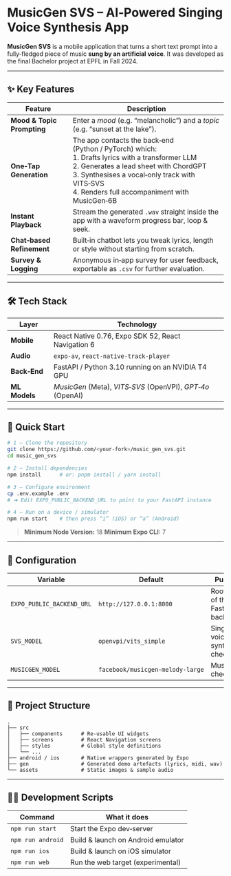 # MusicGen SVS – AI‑Powered Singing Voice Synthesis App

**MusicGen SVS** is a mobile application that turns a short text prompt into a fully‑fledged piece of music **sung by an artificial voice**.
It was developed as the final Bachelor project at EPFL in Fall 2024.

---

## ✨ Key Features

| Feature                    | Description                                                                                                                                                                                                                                        |
| -------------------------- | -------------------------------------------------------------------------------------------------------------------------------------------------------------------------------------------------------------------------------------------------- |
| **Mood & Topic Prompting** | Enter a *mood* (e.g. “melancholic”) and a *topic* (e.g. “sunset at the lake”).                                                                                                                                                                     |
| **One‑Tap Generation**     | The app contacts the back‑end (Python / PyTorch) which:<br>1. Drafts lyrics with a transformer LLM<br>2. Generates a lead sheet with ChordGPT<br>3. Synthesises a vocal‑only track with VITS‑SVS<br>4. Renders full accompaniment with MusicGen‑6B |
| **Instant Playback**       | Stream the generated `.wav` straight inside the app with a waveform progress bar, loop & seek.                                                                                                                                                     |
| **Chat‑based Refinement**  | Built‑in chatbot lets you tweak lyrics, length or style without starting from scratch.                                                                                                                                                             |
| **Survey & Logging**       | Anonymous in‑app survey for user feedback, exportable as `.csv` for further evaluation.                                                                                                                                                            |

---

## 🛠 Tech Stack

| Layer         | Technology                                                 |
| ------------- | ---------------------------------------------------------- |
| **Mobile**    | React Native 0.76, Expo SDK 52, React Navigation 6         |
| **Audio**     | `expo-av`, `react-native-track-player`                     |
| **Back‑End**  | FastAPI / Python 3.10 running on an NVIDIA T4 GPU          |
| **ML Models** | *MusicGen* (Meta), *VITS‑SVS* (OpenVPI), *GPT‑4o* (OpenAI) |

---

## 🚀 Quick Start

```bash
# 1 – Clone the repository
git clone https://github.com/<your‑fork>/music_gen_svs.git
cd music_gen_svs

# 2 – Install dependencies
npm install      # or: pnpm install / yarn install

# 3 – Configure environment
cp .env.example .env
# ➜ Edit EXPO_PUBLIC_BACKEND_URL to point to your FastAPI instance

# 4 – Run on a device / simulator
npm run start    # then press “i” (iOS) or “a” (Android)
```

> **Minimum Node Version:** 18
> **Minimum Expo CLI:** 7

---

## 🔧 Configuration

| Variable                  | Default                          | Purpose                            |
| ------------------------- | -------------------------------- | ---------------------------------- |
| `EXPO_PUBLIC_BACKEND_URL` | `http://127.0.0.1:8000`          | Root URL of the FastAPI back‑end   |
| `SVS_MODEL`               | `openvpi/vits_simple`            | Singing voice synthesis checkpoint |
| `MUSICGEN_MODEL`          | `facebook/musicgen‑melody‑large` | MusicGen checkpoint                |

---

## 📂 Project Structure

```
.
├── src
│   ├── components      # Re‑usable UI widgets
│   ├── screens         # React Navigation screens
│   ├── styles          # Global style definitions
│   └── ...
├── android / ios       # Native wrappers generated by Expo
├── gen                 # Generated demo artefacts (lyrics, midi, wav)
└── assets              # Static images & sample audio
```

---

## 🧑‍💻 Development Scripts

| Command           | What it does                       |
| ----------------- | ---------------------------------- |
| `npm run start`   | Start the Expo dev‑server          |
| `npm run android` | Build & launch on Android emulator |
| `npm run ios`     | Build & launch on iOS simulator    |
| `npm run web`     | Run the web target (experimental)  |


